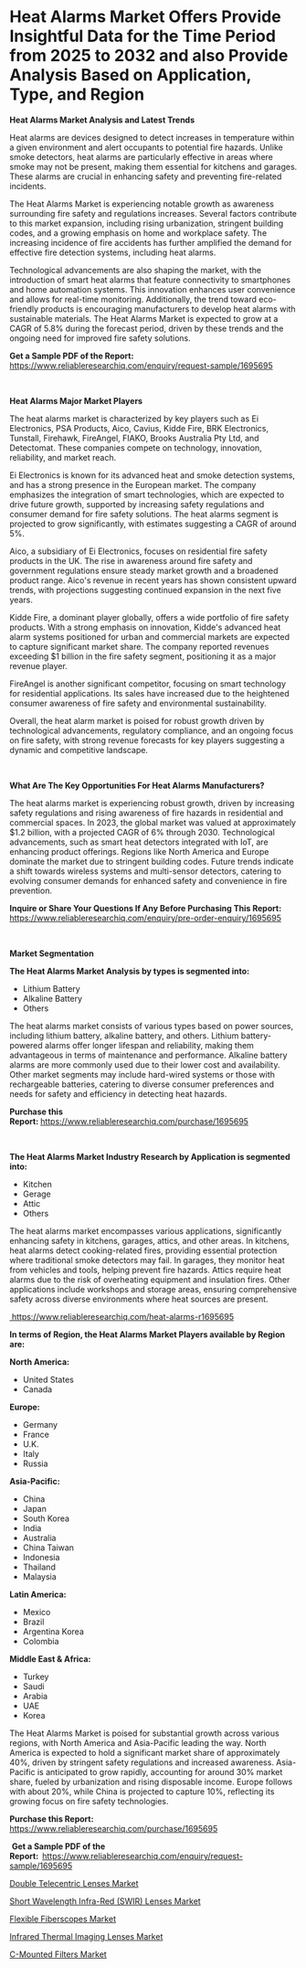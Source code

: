 <p><h1>Heat Alarms Market Offers Provide Insightful Data for the Time Period from 2025 to 2032 and also Provide Analysis Based on Application, Type, and Region</h1></p><p><strong>Heat Alarms Market Analysis and Latest Trends</strong></p>
<p><p>Heat alarms are devices designed to detect increases in temperature within a given environment and alert occupants to potential fire hazards. Unlike smoke detectors, heat alarms are particularly effective in areas where smoke may not be present, making them essential for kitchens and garages. These alarms are crucial in enhancing safety and preventing fire-related incidents.</p><p>The Heat Alarms Market is experiencing notable growth as awareness surrounding fire safety and regulations increases. Several factors contribute to this market expansion, including rising urbanization, stringent building codes, and a growing emphasis on home and workplace safety. The increasing incidence of fire accidents has further amplified the demand for effective fire detection systems, including heat alarms.</p><p>Technological advancements are also shaping the market, with the introduction of smart heat alarms that feature connectivity to smartphones and home automation systems. This innovation enhances user convenience and allows for real-time monitoring. Additionally, the trend toward eco-friendly products is encouraging manufacturers to develop heat alarms with sustainable materials. The Heat Alarms Market is expected to grow at a CAGR of 5.8% during the forecast period, driven by these trends and the ongoing need for improved fire safety solutions.</p></p>
<p><strong>Get a Sample PDF of the Report:&nbsp;</strong> <a href="https://www.reliableresearchiq.com/enquiry/request-sample/1695695?utm_campaign=1842&utm_medium=2&utm_source=Github&utm_content=ia&utm_term=27032025&utm_id=heat-alarms">https://www.reliableresearchiq.com/enquiry/request-sample/1695695</a></p>
<p>&nbsp;</p>
<p><strong>Heat Alarms Major Market Players</strong></p>
<p><p>The heat alarms market is characterized by key players such as Ei Electronics, PSA Products, Aico, Cavius, Kidde Fire, BRK Electronics, Tunstall, Firehawk, FireAngel, FIAKO, Brooks Australia Pty Ltd, and Detectomat. These companies compete on technology, innovation, reliability, and market reach.</p><p>Ei Electronics is known for its advanced heat and smoke detection systems, and has a strong presence in the European market. The company emphasizes the integration of smart technologies, which are expected to drive future growth, supported by increasing safety regulations and consumer demand for fire safety solutions. The heat alarms segment is projected to grow significantly, with estimates suggesting a CAGR of around 5%.</p><p>Aico, a subsidiary of Ei Electronics, focuses on residential fire safety products in the UK. The rise in awareness around fire safety and government regulations ensure steady market growth and a broadened product range. Aico's revenue in recent years has shown consistent upward trends, with projections suggesting continued expansion in the next five years.</p><p>Kidde Fire, a dominant player globally, offers a wide portfolio of fire safety products. With a strong emphasis on innovation, Kidde's advanced heat alarm systems positioned for urban and commercial markets are expected to capture significant market share. The company reported revenues exceeding $1 billion in the fire safety segment, positioning it as a major revenue player.</p><p>FireAngel is another significant competitor, focusing on smart technology for residential applications. Its sales have increased due to the heightened consumer awareness of fire safety and environmental sustainability.</p><p>Overall, the heat alarm market is poised for robust growth driven by technological advancements, regulatory compliance, and an ongoing focus on fire safety, with strong revenue forecasts for key players suggesting a dynamic and competitive landscape.</p></p>
<p>&nbsp;</p>
<p><strong>What Are The Key Opportunities For Heat Alarms Manufacturers?</strong></p>
<p><p>The heat alarms market is experiencing robust growth, driven by increasing safety regulations and rising awareness of fire hazards in residential and commercial spaces. In 2023, the global market was valued at approximately $1.2 billion, with a projected CAGR of 6% through 2030. Technological advancements, such as smart heat detectors integrated with IoT, are enhancing product offerings. Regions like North America and Europe dominate the market due to stringent building codes. Future trends indicate a shift towards wireless systems and multi-sensor detectors, catering to evolving consumer demands for enhanced safety and convenience in fire prevention.</p></p>
<p><strong>Inquire or Share Your Questions If Any Before Purchasing This Report:</strong> <a href="https://www.reliableresearchiq.com/enquiry/pre-order-enquiry/1695695?utm_campaign=1842&utm_medium=2&utm_source=Github&utm_content=ia&utm_term=27032025&utm_id=heat-alarms">https://www.reliableresearchiq.com/enquiry/pre-order-enquiry/1695695</a></p>
<p>&nbsp;</p>
<p><strong>Market Segmentation</strong></p>
<p><strong>The Heat Alarms Market Analysis by types is segmented into:</strong></p>
<p><ul><li>Lithium Battery</li><li>Alkaline Battery</li><li>Others</li></ul></p>
<p><p>The heat alarms market consists of various types based on power sources, including lithium battery, alkaline battery, and others. Lithium battery-powered alarms offer longer lifespan and reliability, making them advantageous in terms of maintenance and performance. Alkaline battery alarms are more commonly used due to their lower cost and availability. Other market segments may include hard-wired systems or those with rechargeable batteries, catering to diverse consumer preferences and needs for safety and efficiency in detecting heat hazards.</p></p>
<p><strong>Purchase this Report:&nbsp;</strong><a href="https://www.reliableresearchiq.com/purchase/1695695?utm_campaign=1842&utm_medium=2&utm_source=Github&utm_content=ia&utm_term=27032025&utm_id=heat-alarms">https://www.reliableresearchiq.com/purchase/1695695</a></p>
<p>&nbsp;</p>
<p><strong>The Heat Alarms Market Industry Research by Application is segmented into:</strong></p>
<p><ul><li>Kitchen</li><li>Gerage</li><li>Attic</li><li>Others</li></ul></p>
<p><p>The heat alarms market encompasses various applications, significantly enhancing safety in kitchens, garages, attics, and other areas. In kitchens, heat alarms detect cooking-related fires, providing essential protection where traditional smoke detectors may fail. In garages, they monitor heat from vehicles and tools, helping prevent fire hazards. Attics require heat alarms due to the risk of overheating equipment and insulation fires. Other applications include workshops and storage areas, ensuring comprehensive safety across diverse environments where heat sources are present.</p></p>
<p><a href="https://www.reliableresearchiq.com/heat-alarms-r1695695?utm_campaign=1842&utm_medium=2&utm_source=Github&utm_content=ia&utm_term=27032025&utm_id=heat-alarms">&nbsp;https://www.reliableresearchiq.com/heat-alarms-r1695695</a></p>
<p><strong>In terms of Region, the Heat Alarms Market Players available by Region are:</strong></p>
<p>
    <p> <strong> North America: </strong>
        <ul>
            <li>United States</li>
            <li>Canada</li>
        </ul>
        </p> 
    <p> <strong> Europe: </strong>
        <ul>
            <li>Germany</li>
            <li>France</li>
            <li>U.K.</li>
            <li>Italy</li>
            <li>Russia</li>
        </ul>
        </p> 
    <p> <strong> Asia-Pacific: </strong>
        <ul>
            <li>China</li>
            <li>Japan</li>
            <li>South Korea</li>
            <li>India</li>
            <li>Australia</li>
            <li>China Taiwan</li>
            <li>Indonesia</li>
            <li>Thailand</li>
            <li>Malaysia</li>
        </ul>
        </p> 
    <p> <strong> Latin America: </strong>
        <ul>
            <li>Mexico</li>
            <li>Brazil</li>
            <li>Argentina Korea</li>
            <li>Colombia</li>
        </ul>
        </p> 
    <p> <strong> Middle East & Africa: </strong>
        <ul>
            <li>Turkey</li>
            <li>Saudi</li>
            <li>Arabia</li>
            <li>UAE</li>
            <li>Korea</li>
        </ul>
    </p>
    </p>
<p><p>The Heat Alarms Market is poised for substantial growth across various regions, with North America and Asia-Pacific leading the way. North America is expected to hold a significant market share of approximately 40%, driven by stringent safety regulations and increased awareness. Asia-Pacific is anticipated to grow rapidly, accounting for around 30% market share, fueled by urbanization and rising disposable income. Europe follows with about 20%, while China is projected to capture 10%, reflecting its growing focus on fire safety technologies.</p></p>
<p><strong>Purchase this Report: </strong><a href="https://www.reliableresearchiq.com/purchase/1695695?utm_campaign=1842&utm_medium=2&utm_source=Github&utm_content=ia&utm_term=27032025&utm_id=heat-alarms">https://www.reliableresearchiq.com/purchase/1695695</a></p>
<p>&nbsp;<strong>Get a Sample PDF of the Report:&nbsp;&nbsp;</strong><a href="https://www.reliableresearchiq.com/enquiry/request-sample/1695695?utm_campaign=1842&utm_medium=2&utm_source=Github&utm_content=ia&utm_term=27032025&utm_id=heat-alarms">https://www.reliableresearchiq.com/enquiry/request-sample/1695695</a></p>
<p><strong></strong></p>
<p><p><a href="https://github.com/onutsheinz/Market-Research-Report-List-1/blob/main/double-telecentric-lenses-market.md?utm_campaign=1842&utm_medium=2&utm_source=Github&utm_content=ia&utm_term=27032025&utm_id=heat-alarms">Double Telecentric Lenses Market</a></p><p><a href="https://github.com/atawanyeze/Market-Research-Report-List-1/blob/main/short-wavelength-infra-red-swir-lenses-market.md?utm_campaign=1842&utm_medium=2&utm_source=Github&utm_content=ia&utm_term=27032025&utm_id=heat-alarms">Short Wavelength Infra-Red (SWIR) Lenses Market</a></p><p><a href="https://github.com/lazloklitz2e/Market-Research-Report-List-1/blob/main/flexible-fiberscopes-market.md?utm_campaign=1842&utm_medium=2&utm_source=Github&utm_content=ia&utm_term=27032025&utm_id=heat-alarms">Flexible Fiberscopes Market</a></p><p><a href="https://github.com/saqafidrahea/Market-Research-Report-List-1/blob/main/infrared-thermal-imaging-lenses-market.md?utm_campaign=1842&utm_medium=2&utm_source=Github&utm_content=ia&utm_term=27032025&utm_id=heat-alarms">Infrared Thermal Imaging Lenses Market</a></p><p><a href="https://github.com/rueffmuoloqw/Market-Research-Report-List-1/blob/main/c-mounted-filters-market.md?utm_campaign=1842&utm_medium=2&utm_source=Github&utm_content=ia&utm_term=27032025&utm_id=heat-alarms">C-Mounted Filters Market</a></p></p>